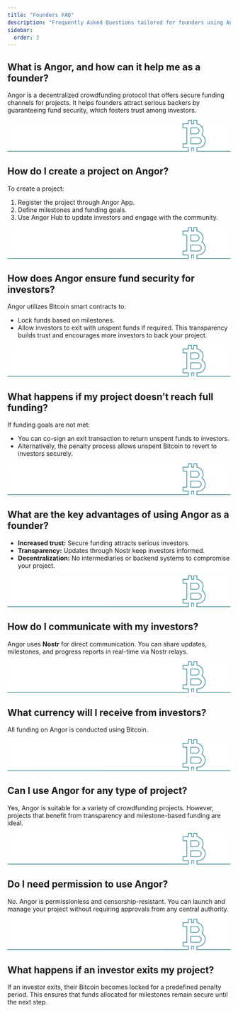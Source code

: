 ```yaml
---
title: "Founders FAQ"
description: "Frequently Asked Questions tailored for founders using Angor."
sidebar:
  order: 3
---
```


## **What is Angor, and how can it help me as a founder?**
Angor is a decentralized crowdfunding protocol that offers secure funding channels for projects. It helps founders attract serious backers by guaranteeing fund security, which fosters trust among investors.

![bitcoin](./bitcoin2.svg)

## **How do I create a project on Angor?**
To create a project:
1. Register the project through Angor App.
2. Define milestones and funding goals.
3. Use Angor Hub to update investors and engage with the community.

![bitcoin](./bitcoin2.svg)

## **How does Angor ensure fund security for investors?**
Angor utilizes Bitcoin smart contracts to:
- Lock funds based on milestones.
- Allow investors to exit with unspent funds if required.
This transparency builds trust and encourages more investors to back your project.

![bitcoin](./bitcoin2.svg)

## **What happens if my project doesn’t reach full funding?**
If funding goals are not met:
- You can co-sign an exit transaction to return unspent funds to investors.
- Alternatively, the penalty process allows unspent Bitcoin to revert to investors securely.

![bitcoin](./bitcoin2.svg)

## **What are the key advantages of using Angor as a founder?**
- **Increased trust:** Secure funding attracts serious investors.
- **Transparency:** Updates through Nostr keep investors informed.
- **Decentralization:** No intermediaries or backend systems to compromise your project.

![bitcoin](./bitcoin2.svg)

## **How do I communicate with my investors?**
Angor uses **Nostr** for direct communication. You can share updates, milestones, and progress reports in real-time via Nostr relays.

![bitcoin](./bitcoin2.svg)

## **What currency will I receive from investors?**
All funding on Angor is conducted using Bitcoin.

![bitcoin](./bitcoin2.svg)

## **Can I use Angor for any type of project?**
Yes, Angor is suitable for a variety of crowdfunding projects. However, projects that benefit from transparency and milestone-based funding are ideal.

![bitcoin](./bitcoin2.svg)

## **Do I need permission to use Angor?**
No. Angor is permissionless and censorship-resistant. You can launch and manage your project without requiring approvals from any central authority.

![bitcoin](./bitcoin2.svg)

## **What happens if an investor exits my project?**
If an investor exits, their Bitcoin becomes locked for a predefined penalty period. This ensures that funds allocated for milestones remain secure until the next step.


